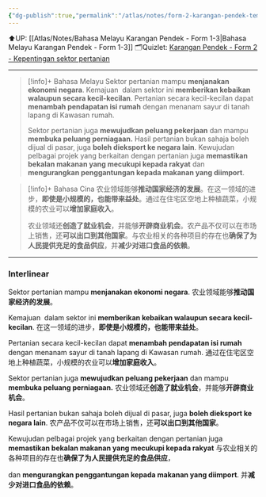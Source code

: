 ```yaml
---
{"dg-publish":true,"permalink":"/atlas/notes/form-2-karangan-pendek-tema-13-kepentingan-sektor-pertanian/","noteIcon":""}
---
```


⬆️UP: [[Atlas/Notes/Bahasa Melayu Karangan Pendek - Form 1-3\|Bahasa Melayu Karangan Pendek - Form 1-3]]
🗂️Quizlet: [Karangan Pendek - Form 2 - Kepentingan sektor pertanian](https://quizlet.com/my/977472811/karangan-pendek-form-2-kepentingan-sektor-pertanian-flash-cards/?i=1vbzw5&x=1jqt)


---

> [!info]+ Bahasa Melayu
> Sektor pertanian mampu **menjanakan ekonomi negara**. Kemajuan  dalam sektor ini **memberikan kebaikan walaupun secara kecil-kecilan**. Pertanian secara kecil-kecilan dapat **menambah pendapatan isi rumah** dengan menanam sayur di tanah lapang di Kawasan rumah.
> 
> Sektor pertanian juga **mewujudkan peluang pekerjaan** dan mampu **membuka peluang perniagaan.** Hasil pertanian bukan sahaja boleh dijual di pasar, juga **boleh dieksport ke negara lain**. Kewujudan pelbagai projek yang berkaitan dengan pertanian juga **memastikan bekalan makanan yang mecukupi kepada rakyat** dan **mengurangkan penggantungan kepada makanan yang diimport**.

> [!info]+ Bahasa Cina
> 农业领域能够**推动国家经济的发展**。在这一领域的进步，**即使是小规模的，也能带来益处**。通过在住宅区空地上种植蔬菜，小规模的农业可以**增加家庭收入**。
> 
> 农业领域还**创造了就业机会**，并能够**开辟商业机会**。农产品不仅可以在市场上销售，还**可以出口到其他国家**。与农业相关的各种项目的存在也**确保了为人民提供充足的食品供应**，并**减少对进口食品的依赖**。

---
### Interlinear

Sektor pertanian mampu **menjanakan ekonomi negara**. 
农业领域能够**推动国家经济的发展**。

Kemajuan  dalam sektor ini **memberikan kebaikan walaupun secara kecil-kecilan**. 
在这一领域的进步，**即使是小规模的，也能带来益处**。

Pertanian secara kecil-kecilan dapat **menambah pendapatan isi rumah** dengan menanam sayur di tanah lapang di Kawasan rumah.
通过在住宅区空地上种植蔬菜，小规模的农业可以**增加家庭收入**。

Sektor pertanian juga **mewujudkan peluang pekerjaan** dan mampu **membuka peluang perniagaan.** 
农业领域还**创造了就业机会**，并能够**开辟商业机会**。

Hasil pertanian bukan sahaja boleh dijual di pasar, juga **boleh dieksport ke negara lain**. 
农产品不仅可以在市场上销售，还**可以出口到其他国家**。

Kewujudan pelbagai projek yang berkaitan dengan pertanian juga **memastikan bekalan makanan yang mecukupi kepada rakyat** 
与农业相关的各种项目的存在也**确保了为人民提供充足的食品供应**，

dan **mengurangkan penggantungan kepada makanan yang diimport**.
并**减少对进口食品的依赖**。

